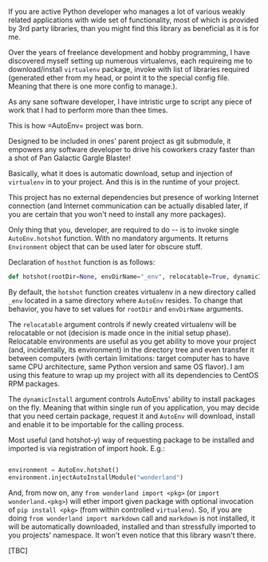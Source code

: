 If you are active Python developer who manages a lot of various weakly related applications with
wide set of functionality, most of which is provided by 3rd party libraries, than you might find this library as beneficial as it is for me.

Over the years of freelance development and hobby programming, I have discovered myself setting up numerous virtualenvs, each requireing me to
download/install `virtualenv` package, invoke with list of libraries required (generated ether from my head, or point it to the special config file.
Meaning that there is one more config to manage.).

As any sane software developer, I have intristic urge to script any piece of work that I had to perform more than thee times.

This is how =AutoEnv= project was born.

Designed to be included in ones' parent project as git submodule, it empowers any software developer to drive his coworkers crazy faster than a shot of Pan Galactic Gargle Blaster!

Basically, what it does is automatic download, setup and injection of `virtualenv` in to your project. And this is in the runtime of your project.

This project has no external dependencies but presence of working Internet connection (and Internet communication can be actually disabled later,
if you are certain that you won't need to install any more packages).

Only thing that you, developer, are required to do -- is to invoke single `AutoEnv.hotshot` function. With no mandatory arguments. It returns `Environment` object that can be used later for obscure stuff.

Declaration of `hosthot` function is as follows:
```python
def hotshot(rootDir=None, envDirName="_env", relocatable=True, dynamicInstall=True)
```

By default, the `hotshot` function creates virtualenv in a new directory called `_env` located in a same directory where `AutoEnv` resides.
To change that behavior, you have to set values for `rootDir` and `envDirName` arguments.

The `relocatable` argument controls if newly created virtualenv will be relocatable or not (decision is made once in the initial setup phase). Relocatable environments are
useful as you get ability to move your project (and, incidentally, its environment) in the directory tree and even transfer it between computers (with certain limitations: target computer has to have same CPU architecture, same Python version and same OS flavor). I am using this feature to wrap up my project with all its dependencies to CentOS RPM packages.

The `dynamicInstall` argument controls AutoEnvs' ability to install packages on the fly. Meaning that within single run of you application, you may decide that you need certain package, request it and `AutoEnv` will download, install and enable it to be importable for the calling process.

Most useful (and hotshot-y) way of requesting package to be installed and imported is via registration of import hook. 
E.g.:
```python

environment = AutoEnv.hotshot()
environment.injectAutoInstallModule("wonderland")

```

And, from now on, any `from wonderland import <pkg>` (or `import wonderland.<pkg>`) will ether import given package with optional invocation of 
`pip install <pkg>` (from within controlled `virtualenv`).
So, if you are doing `from wonderland import markdown` call and `markdown` is not installed, it will be automatically downloaded, installed and than stressfully imported to you projects' namespace. It won't even notice that this library wasn't there.

[TBC]